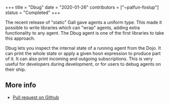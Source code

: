 +++
title = "Dbug"
date = "2020-01-26"
contributors = ["~palfun-foslup"]
status = "Completed"
+++

The recent release of "static" Gall gave agents a uniform type. This made it
possible to write libraries which can "wrap" agents, adding extra functionality
to any agent. The Dbug agent is one of the first libraries to take this
approach.

Dbug lets you inspect the internal state of a running agent from the Dojo. It
can print the whole state or apply a given hoon expression to produce part of
it. It can also print incoming and outgoing subscriptions. This is very useful
for developers during development, or for users to debug agents on their ship.

## More info

- [Pull request on Github](https://github.com/urbit/urbit/pull/2179)
